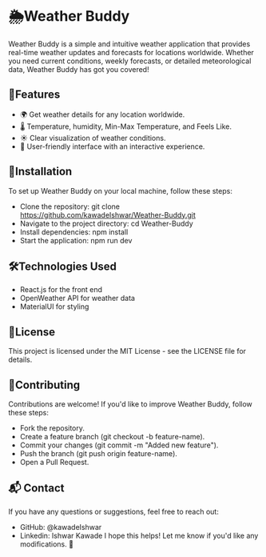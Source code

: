 # 🌦️Weather Buddy

Weather Buddy is a simple and intuitive weather application that provides real-time weather updates and forecasts for locations worldwide. Whether you need current conditions, weekly forecasts, or detailed meteorological data, Weather Buddy has got you covered!

## 🚀Features
- 🌍 Get weather details for any location worldwide.
- 🌡️ Temperature, humidity, Min-Max Temperature, and Feels Like.
- ☀️ Clear visualization of weather conditions.
- 🎨 User-friendly interface with an interactive experience.
  
## 🔧Installation

To set up Weather Buddy on your local machine, follow these steps:
- Clone the repository:
git clone https://github.com/kawadeIshwar/Weather-Buddy.git
- Navigate to the project directory:
cd Weather-Buddy
- Install dependencies:
npm install
- Start the application:
npm run dev

## 🛠️Technologies Used

- React.js for the front end
- OpenWeather API for weather data
- MaterialUI for styling
  
## 📜License

This project is licensed under the MIT License - see the LICENSE file for details.

 ## 🤝Contributing

Contributions are welcome! If you'd like to improve Weather Buddy, follow these steps:
- Fork the repository.
- Create a feature branch (git checkout -b feature-name).
- Commit your changes (git commit -m "Added new feature").
- Push the branch (git push origin feature-name).
- Open a Pull Request.
  
## 📬 Contact
If you have any questions or suggestions, feel free to reach out:
- GitHub: @kawadeIshwar
- Linkedin: Ishwar Kawade
I hope this helps! Let me know if you'd like any modifications. 🚀
